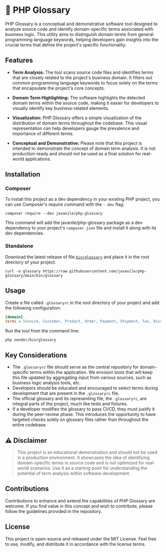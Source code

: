 # 📖 PHP Glossary

PHP Glossary is a conceptual and demonstrative software tool designed to analyze source code 
and identify domain-specific terms associated with business logic. 
This utility aims to distinguish domain terms from general programming language keywords, 
helping developers gain insights into the crucial terms that define the project's specific functionality.

## Features

* **Term Analysis:** The tool scans source code files and identifies terms that are closely related to the project's business domain. It filters out common programming language keywords to focus solely on the terms that encapsulate the project's core concepts.

* **Domain Term Highlighting:** The software highlights the detected domain terms within the source code, making it easier for developers to visually identify key business-related elements.

* **Visualization:** PHP Glossary offers a simple visualization of the distribution of domain terms throughout the codebase. This visual representation can help developers gauge the prevalence and importance of different terms.

* **Conceptual and Demonstrative:** Please note that this project is intended to demonstrate the concept of domain term analysis. It is not production-ready and should not be used as a final solution for real-world applications.

## Installation

### Composer

To install this project as a dev dependency in your existing PHP project, you can use Composer's require command with the `--dev` flag:

```shell
composer require --dev javanile/php-glossary
```

This command will add the javanile/php-glossary package as a dev dependency to your project's `composer.json` file and install it along with its dev dependencies.

### Standalone

Download the latest release of file [`bin/glossary`](https://raw.githubusercontent.com/javanile/php-glossary/main/bin/glossary) and place it in the root directory of your project. 

```shell
curl -o glossary https://raw.githubusercontent.com/javanile/php-glossary/main/bin/glossary
```

## Usage

Create a file called `.glossaryrc` in the root directory of your project and add the following configuration:

```ini
[domain]
terms = Invoice, Customer, Product, Order, Payment, Shipment, Tax, Discount
``` 

Run the tool from the command line:

```shell
php vendor/bin/glossary
```

## Key Considerations

* The `.glossaryrc` file should serve as the central repository for domain-specific terms within the application. We envision tools that will keep this file updated by aggregating input from various sources, such as business logic analysis tools, etc.
* Developers should be educated and encouraged to select terms during development that are present in the `.glossaryrc` file.
* The official glossary and its representing file, the `.glossaryrc`, are integral parts of the project, much like tests and fixtures.
* If a developer modifies the glossary to pass CI/CD, they must justify it during the peer-review phase. This introduces the opportunity to have targeted checks solely on glossary files rather than throughout the entire codebase.

## ⚠️ Disclaimer

> This project is an educational demonstration and should not be used in a production environment. 
> It showcases the idea of identifying domain-specific terms in source code and is not optimized for real-world scenarios. 
> Use it as a starting point for understanding the potential of term analysis within software development.

## Contributions

Contributions to enhance and extend the capabilities of PHP Glossary are welcome. 
If you find value in this concept and wish to contribute, please follow the guidelines provided in the repository.

## License

This project is open-source and released under the MIT License. Feel free to use, modify, and distribute it in accordance with the license terms.
